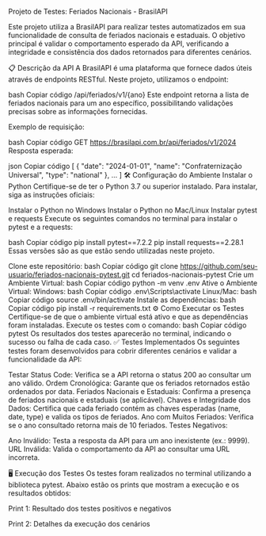 Projeto de Testes: Feriados Nacionais - BrasilAPI

Este projeto utiliza a BrasilAPI para realizar testes automatizados em sua funcionalidade de consulta de feriados nacionais e estaduais. O objetivo principal é validar o comportamento esperado da API, verificando a integridade e consistência dos dados retornados para diferentes cenários.

📋 Descrição da API
A BrasilAPI é uma plataforma que fornece dados úteis através de endpoints RESTful. Neste projeto, utilizamos o endpoint:

bash
Copiar código
/api/feriados/v1/{ano}
Este endpoint retorna a lista de feriados nacionais para um ano específico, possibilitando validações precisas sobre as informações fornecidas.

Exemplo de requisição:

bash
Copiar código
GET https://brasilapi.com.br/api/feriados/v1/2024
Resposta esperada:

json
Copiar código
[
  {
    "date": "2024-01-01",
    "name": "Confraternização Universal",
    "type": "national"
  },
  ...
]
🛠️ Configuração do Ambiente
Instalar o Python
Certifique-se de ter o Python 3.7 ou superior instalado. Para instalar, siga as instruções oficiais:

Instalar o Python no Windows
Instalar o Python no Mac/Linux
Instalar pytest e requests
Execute os seguintes comandos no terminal para instalar o pytest e a requests:

bash
Copiar código
pip install pytest==7.2.2
pip install requests==2.28.1
Essas versões são as que estão sendo utilizadas neste projeto.

Clone este repositório:
bash
Copiar código
git clone https://github.com/seu-usuario/feriados-nacionais-pytest.git
cd feriados-nacionais-pytest
Crie um Ambiente Virtual:
bash
Copiar código
python -m venv .env
Ative o Ambiente Virtual:
Windows:
bash
Copiar código
.env\Scripts\activate
Linux/Mac:
bash
Copiar código
source .env/bin/activate
Instale as dependências:
bash
Copiar código
pip install -r requirements.txt
⚙️ Como Executar os Testes
Certifique-se de que o ambiente virtual está ativo e que as dependências foram instaladas.
Execute os testes com o comando:
bash
Copiar código
pytest
Os resultados dos testes aparecerão no terminal, indicando o sucesso ou falha de cada caso.
✅ Testes Implementados
Os seguintes testes foram desenvolvidos para cobrir diferentes cenários e validar a funcionalidade da API:

Testar Status Code: Verifica se a API retorna o status 200 ao consultar um ano válido.
Ordem Cronológica: Garante que os feriados retornados estão ordenados por data.
Feriados Nacionais e Estaduais: Confirma a presença de feriados nacionais e estaduais (se aplicável).
Chaves e Integridade dos Dados: Certifica que cada feriado contém as chaves esperadas (name, date, type) e valida os tipos de feriados.
Ano com Muitos Feriados: Verifica se o ano consultado retorna mais de 10 feriados.
Testes Negativos:

Ano Inválido: Testa a resposta da API para um ano inexistente (ex.: 9999).
URL Inválida: Valida o comportamento da API ao consultar uma URL incorreta.



🖥️ Execução dos Testes
Os testes foram realizados no terminal utilizando a biblioteca pytest. Abaixo estão os prints que mostram a execução e os resultados obtidos:

Print 1: Resultado dos testes positivos e negativos

Print 2: Detalhes da execução dos cenários
